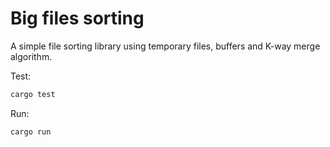 # Big files sorting

A simple file sorting library using temporary files, buffers and K-way merge algorithm.

Test:
```bash
cargo test
```

Run:
```bash
cargo run
```